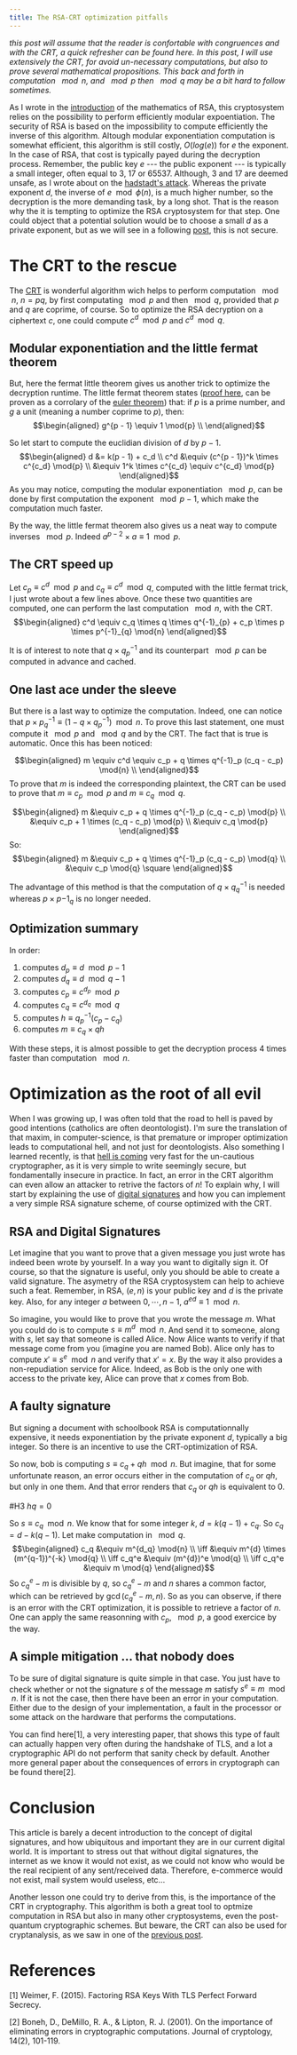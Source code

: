 ```yaml
---
title: The RSA-CRT optimization pitfalls
---
```

*this post will assume that the reader is confortable with
congruences and with the CRT, a quick refresher can be
found here. In this post, I will use extensively the CRT, for
avoid un-necessary computations, but also to prove
several mathematical propositions. This back and forth
in computation $\mod{n}$, and $\mod{p}$ then $\mod{q}$ may be
a bit hard to follow sometimes.*

As I wrote in the [introduction](./2020-01-05-rsa.html)
of the mathematics of RSA,
this cryptosystem relies on the possibility to perform
efficiently modular expoentiation. The security of RSA is based
on the impossibility to compute efficiently the inverse of
this algorithm. Altough modular exponentiation computation is somewhat efficient,
this algorithm is still costly, $O(log(e))$ for $e$ the exponent.
In the case of RSA, that cost is typically payed during the
decryption process. Remember, the public key $e$ --- the public
exponent --- is typically a small integer, often equal to 3, 17 or
65537. Although, 3 and 17 are deemed unsafe, as I wrote about on
the [hadstadt's attack](./2020-01-06-hadstadt.html).
Whereas the private exponent $d$, the inverse
of $e \mod{\phi(n)}$, is a much higher number, so the decryption
is the more demanding task, by a long shot. That is the reason
why the it is tempting to optimize the RSA cryptosystem for
that step. One could object that a potential solution would be
to choose a small $d$ as a private exponent, but as we will see
in a following [post](./2020-01-28-wiener-attack.html), this is not secure.

The CRT to the rescue
=====================

The [CRT](https://en.wikipedia.org/wiki/Chinese_remainder_theorem)
is wonderful algorithm wich helps to perform computation $\mod{n}$, $n = pq$,
by first computating $\mod{p}$ and then $\mod{q}$, provided that
$p$ and $q$ are coprime, of course. So to optimize the RSA decryption on a 
ciphertext $c$, one could compute $c^d \mod{p}$ and $c^d \mod{q}$.

Modular exponentiation and the little fermat theorem
----------------------------------------------------

But, here the fermat little theorem gives us another trick to optimize
the decryption runtime. The little fermat theorem states
([proof here](./2020-01-05-rsa.html), can be proven as a corrolary
of the [euler theorem](https://en.wikipedia.org/wiki/Euler_theorem)) that:
if $p$ is a prime number, and $g$ a unit (meaning a number coprime to $p$), then:
$$\begin{aligned}
	g^{p - 1} \equiv 1 \mod{p} \\
\end{aligned}$$

So let start to compute the euclidian division of $d$ by $p - 1$.
$$\begin{aligned}
	d &= k(p - 1) + c_d \\
	c^d &\equiv (c^{p - 1})^k \times c^{c_d} \mod{p} \\
	   	&\equiv 1^k \times c^{c_d} \equiv c^{c_d} \mod{p}
\end{aligned}$$
As you may notice, computing the modular exponentiation $\mod{p}$,
can be done by first computation the exponent $\mod{p - 1}$, which
make the computation much faster.

By the way, the little fermat theorem also gives us a neat way to
compute inverses $\mod{p}$. Indeed $a^{p - 2} \times a \equiv 1 \mod{p}$.

The CRT speed up
----------------

Let $c_p \equiv c^d \mod{p}$ and $c_q \equiv c^d \mod{q}$, computed
with the little fermat trick, I just wrote about a few lines above. Once these two
quantities are computed, one can perform the last computation $\mod{n}$,
with the CRT.
$$\begin{aligned}
	c^d \equiv c_q \times q \times q^{-1}_{p} + c_p \times p \times p^{-1}_{q} \mod{n}
\end{aligned}$$

It is of interest to note that $q\times q^{-1}_p$ and its counterpart $\mod{p}$ can be
computed in advance and cached.

One last ace under the sleeve
-----------------------------

But there is a last way to optimize the computation. Indeed, one can notice
that $p \times p^{-1}_q \equiv (1 - q \times q^{-1}_p) \mod{n}$. To prove
this last statement, one must compute it $\mod{p}$ and $\mod{q}$ and by
the CRT. The fact that is true is automatic. Once this has been noticed:

$$\begin{aligned}
	m \equiv c^d \equiv c_p + q \times q^{-1}_p (c_q - c_p) \mod{n} \\
\end{aligned}$$
To prove that $m$ is indeed the corresponding plaintext, the CRT
can be used to prove that $m \equiv c_p \mod{p}$ and $m \equiv c_q \mod{q}$.

$$\begin{aligned}
	m &\equiv c_p + q \times q^{-1}_p (c_q - c_p) \mod{p} \\
	  &\equiv c_p + 1 \times (c_q - c_p) \mod{p} \\
	  &\equiv c_q \mod{p}
\end{aligned}$$
So:
$$\begin{aligned}
	m &\equiv c_p + q \times q^{-1}_p (c_q - c_p) \mod{q} \\
	  &\equiv c_p \mod{q} \square
\end{aligned}$$

The advantage of this method is that the computation of
$q  \times q^{-1}_q$ is needed whereas $p \times p{-1}_q$
is no longer needed.

Optimization summary
--------------------

In order:

1. computes $d_p \equiv d \mod{p - 1}$
2. computes $d_q \equiv d \mod{q - 1}$
3. computes $c_p \equiv c^{d_p} \mod p$
4. computes $c_q \equiv c^{d_q} \mod q$
5. computes $h \equiv q^{-1}_p (c_p - c_q)$
6. computes $m \equiv c_q \times qh$

With these steps, it is almost possible to get the decryption
process 4 times faster than computation $\mod{n}$.

Optimization as the root of all evil
====================================

When I was growing up, I was often told that the road to
hell is paved by good intentions (catholics are often deontologist).
I'm sure the translation of that maxim, in computer-science, is that
premature or improper optimization leads to computational hell,
and not just for deontologists. Also something I learned recently,
is that [hell is coming](https://cryptopals.com/) very fast for the un-cautious cryptographer,
as it is very simple to write seemingly secure, but fondamentally insecure
in practice. In fact, an error in the
CRT algorithm can even allow an attacker to retrive the factors
of $n$!  To explain why, I will start by explaining the use of
[digital signatures](https://en.wikipedia.org/wiki/Digital_signature)
and how you can implement a very simple RSA signature
scheme, of course optimized with the CRT.

RSA and Digital Signatures
--------------------------

Let imagine that you want to prove that a given message you
just wrote has indeed been wrote by yourself. In a way you want to 
digitally sign it. Of course, so that the signature is useful,
only you should be able to create
a valid signature. The asymetry of the RSA cryptosystem can
help to achieve such a feat. Remember, in RSA, $(e, n)$ is your 
public key and $d$ is the private key. Also, for any integer $a$
between $0, \cdots, n - 1$, $a^{ed} \equiv 1 \mod{n}$.

So imagine, you would like to prove that you wrote the message $m$.
What you could do is to compute $s \equiv m^d \mod{n}$. And send
it to someone, along with $s$, let say that someone is called Alice. 
Now Alice wants to verify if that message come from you (imagine
you are named Bob). Alice only has to compute $x' \equiv s^e \mod{n}$
and verify that $x' = x$. By the way it also provides a non-repudiation
service for Alice. Indeed, as Bob is the only one with access to the
private key, Alice can prove that $x$ comes from Bob.

A faulty signature
------------------

But signing a document with schoolbook RSA is computationnally expensive,
it needs exponentiation by the private exponent $d$, typically a big integer.
So there is an incentive to use the CRT-optimization of RSA.

So now, bob is computing $s \equiv c_q + qh \mod{n}$. But imagine, that
for some unfortunate reason, an error occurs either in the computation of
$c_q$ or $qh$, but only in one them. And that error renders that $c_q$ or
$qh$ is equivalent to 0.

#H3 $hq = 0$

So $s \equiv c_q \mod{n}$.  We know that for some integer $k$,
$d = k(q - 1) + c_q$. So $c_q = d - k(q - 1)$. Let make computation in
$\mod{q}$.
$$\begin{aligned}
	c_q &\equiv m^{d_q} \mod{n} \\
	\iff	&\equiv m^{d} \times (m^{q-1})^{-k} \mod{q} \\
	\iff c_q^e &\equiv (m^{d})^e \mod{q} \\
			\iff c_q^e &\equiv m \mod{q}
\end{aligned}$$
So $c_q^e - m$ is divisible by $q$, so $c_q^e -m$ and $n$ shares a common
factor, which can be retrieved by $\gcd(c_q^e - m, n)$.
So as you can observe, if there is an error with the CRT optimization,
it is possible to retrieve a factor of $n$. One can apply the same reasonning
with $c_p$, $\mod{p}$, a good exercice by the way.

A simple mitigation ... that nobody does
----------------------------------------

To be sure of digital signature is quite simple in that case.
You just have to check whether or not the signature $s$ of
the message $m$ satisfy $s^e \equiv m \mod{n}$. If it is not
the case, then there have been an error in your computation.
Either due to the design of your implementation, a fault in
the processor or some attack on the hardware that performs
the computations.

You can find here[1], a very interesting paper, that shows
this type of fault can actually happen very often during
the handshake of TLS, and a lot a cryptographic API do
not perform that sanity check by default. Another more
general paper about the consequences of errors in cryptograph
can be found there[2].

Conclusion
==========

This article is barely a decent introduction to the concept
of digital signatures, and how ubiquitous and important they
are in our current digital world. It is important to stress
out that without digital signatures, the internet as we
know it would not exist, as we could not know who would be the
real recipient of any sent/received data. Therefore, e-commerce
would not exist, mail system would useless, etc...

Another lesson one could try to derive from this, is the importance
of the CRT in cryptography. This algorithm is both a great tool to
optmize computation in RSA but also in many other cryptosystems, even
the post-quantum cryptographic schemes. But beware, the CRT can also
be used for cryptanalysis, as we saw in one of the
[previous post](./2020-01-06-hadstadt.html).

References
==========
[1] Weimer, F. (2015). Factoring RSA Keys With TLS Perfect Forward Secrecy. 

[2] Boneh, D., DeMillo, R. A., & Lipton, R. J. (2001). On the importance of eliminating errors in cryptographic computations. Journal of cryptology, 14(2), 101-119.
